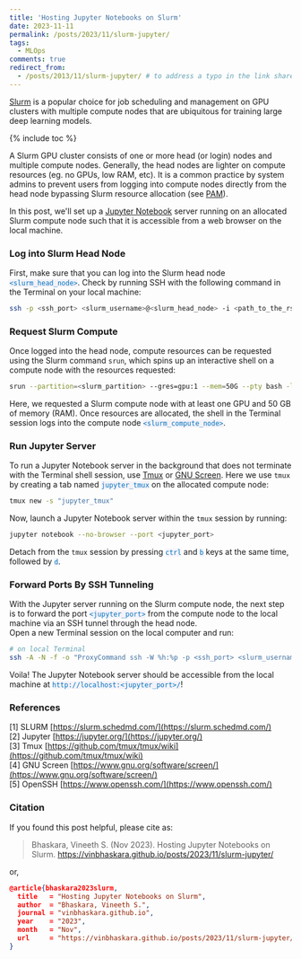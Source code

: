 ```yaml
---
title: 'Hosting Jupyter Notebooks on Slurm'
date: 2023-11-11
permalink: /posts/2023/11/slurm-jupyter/
tags:
  - MLOps
comments: true
redirect_from: 
  - /posts/2013/11/slurm-jupyter/ # to address a typo in the link shared on social media haha
---
```



[Slurm](https://slurm.schedmd.com/documentation.html) is a popular choice for job scheduling and management on GPU clusters with multiple compute nodes that are ubiquitous for training large deep learning models. 

{% include toc %}

A Slurm GPU cluster consists of one or more head (or login) nodes and multiple compute nodes. Generally, the head nodes are lighter on compute resources (eg. no GPUs, low RAM, etc). It is a common practice by system admins to prevent users from logging into compute nodes directly from the head node bypassing Slurm resource allocation (see [PAM](https://slurm.schedmd.com/faq.html#pam)). 

In this post, we'll set up a [Jupyter Notebook](https://jupyter.org/) server running on an allocated Slurm compute node such that it is accessible from a web browser on the local machine. 



### Log into Slurm Head Node

First, make sure that you can log into the Slurm head node <code style="color: #0072be; background: #f4f2f9;">&lt;slurm_head_node&gt;</code>. 
Check by running SSH with the following command in the Terminal on your local machine:

```sh
ssh -p <ssh_port> <slurm_username>@<slurm_head_node> -i <path_to_the_rsa_private_key_file>
```

### Request Slurm Compute

Once logged into the head node, compute resources can be requested using the Slurm command `srun`, which spins up an interactive shell on a compute node with the resources requested:

```sh
srun --partition=<slurm_partition> --gres=gpu:1 --mem=50G --pty bash -l  
```

Here, we requested a Slurm compute node with at least one GPU and 50 GB of memory (RAM). Once resources are allocated, the shell in the Terminal session logs into the compute node <code style="color: #0072be; background: #f4f2f9;">&lt;slurm_compute_node&gt;</code>.

### Run Jupyter Server

To run a Jupyter Notebook server in the background that does not terminate with the Terminal shell session, use [Tmux](https://github.com/tmux/tmux/wiki) or [GNU Screen](https://www.gnu.org/software/screen/). Here we use `tmux` by creating a tab named <code style="color: #0072be; background: #f4f2f9;">jupyter_tmux</code> on the allocated compute node:
```sh
tmux new -s "jupyter_tmux"
```

Now, launch a Jupyter Notebook server within the `tmux` session by running:
```sh
jupyter notebook --no-browser --port <jupyter_port>
```
Detach from the `tmux` session by pressing <code style="color: #0072be; background: #f4f2f9;">ctrl</code> and <code style="color: #0072be; background: #f4f2f9;">b</code> keys at the same time, followed by <code style="color: #0072be; background: #f4f2f9;">d</code>.

### Forward Ports By SSH Tunneling

With the Jupyter server running on the Slurm compute node, the next step is to forward the port <code style="color: #0072be; background: #f4f2f9;">&lt;jupyter_port&gt;</code> from the compute node to the local machine via an SSH tunnel through the head node.  
Open a new Terminal session on the local computer and run:

```sh
# on local Terminal
ssh -A -N -f -o "ProxyCommand ssh -W %h:%p -p <ssh_port> <slurm_username>@<slurm_head_node> -i <path_to_the_rsa_private_key_file>" -L localhost:<jupyter_port>:localhost:<jupyter_port> <slurm_username>@<slurm_compute_node> -i <path_to_the_rsa_private_key_file>
```


Voila! The Jupyter Notebook server should be accessible from the local machine at <code style="color: #0072be; background: #f4f2f9;">http://localhost:&lt;jupyter_port&gt;/</code>!

### References

[1] SLURM [https://slurm.schedmd.com/](https://slurm.schedmd.com/)  
[2] Jupyter [https://jupyter.org/](https://jupyter.org/)  
[3] Tmux [https://github.com/tmux/tmux/wiki](https://github.com/tmux/tmux/wiki)  
[4] GNU Screen [https://www.gnu.org/software/screen/](https://www.gnu.org/software/screen/)  
[5] OpenSSH [https://www.openssh.com/](https://www.openssh.com/)  


### Citation


If you found this post helpful, please cite as:

> Bhaskara, Vineeth S. (Nov 2023). Hosting Jupyter Notebooks on Slurm. https://vinbhaskara.github.io/posts/2023/11/slurm-jupyter/

or,

```json
@article{bhaskara2023slurm,
  title   = "Hosting Jupyter Notebooks on Slurm",
  author  = "Bhaskara, Vineeth S.",
  journal = "vinbhaskara.github.io",
  year    = "2023",
  month   = "Nov",
  url     = "https://vinbhaskara.github.io/posts/2023/11/slurm-jupyter/"
}
```




